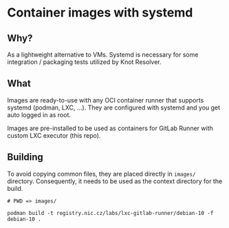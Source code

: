 # Container images with systemd

## Why?

As a lightweight alternative to VMs. Systemd is necessary for some integration
/ packaging tests utilized by Knot Resolver.

## What

Images are ready-to-use with any OCI container runner that supports systemd
(podman, LXC, ...). They are configured with systemd and you get auto
logged in as root.

Images are pre-installed to be used as containers for GitLab Runner with custom
LXC executor (this repo).

## Building

To avoid copying common files, they are placed directly in `images/` directory.
Consequently, it needs to be used as the context directory for the build.

```
# PWD => images/

podman build -t registry.nic.cz/labs/lxc-gitlab-runner/debian-10 -f debian-10 .
```
